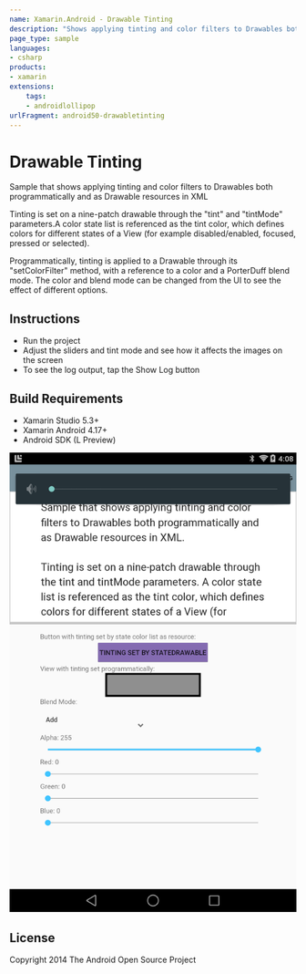 ```yaml
---
name: Xamarin.Android - Drawable Tinting
description: "Shows applying tinting and color filters to Drawables both programmatically and as Drawable resources in XML (Android Lollipop)"
page_type: sample
languages:
- csharp
products:
- xamarin
extensions:
    tags:
    - androidlollipop
urlFragment: android50-drawabletinting
---
```

# Drawable Tinting

Sample that shows applying tinting and color filters to Drawables both programmatically and as Drawable resources in XML

Tinting is set on a nine-patch drawable through the "tint" and "tintMode" parameters.A color state list is referenced as the tint color, which defines colors for different states of a View (for example disabled/enabled, focused, pressed or selected).

Programmatically, tinting is applied to a Drawable through its "setColorFilter" method, with a reference to a color and a PorterDuff blend mode. The color and blend mode can be changed from the UI to see the effect of different options.

## Instructions

* Run the project
* Adjust the sliders and tint mode and see how it affects the images on the screen
* To see the log output, tap the Show Log button

## Build Requirements

* Xamarin Studio 5.3+
* Xamarin Android 4.17+
* Android SDK (L Preview)

![Drawable Tinting application screenshot](Screenshots/Screenshot_2014-10-07-16-08-12.png "Drawable Tinting application screenshot")

## License
Copyright 2014 The Android Open Source Project

